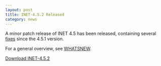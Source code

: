 ```yaml
---
layout: post
title: INET-4.5.2 Released
category: news
---
```

A minor patch release of INET 4.5 has been released, containing several [fixes](https://github.com/inet-framework/inet/compare/v4.5.1...v4.5.2) since the 4.5.1 version.

For a general overview, see [WHATSNEW](https://github.com/inet-framework/inet/blob/v4.5.2/WHATSNEW).

[Download INET-4.5.2](https://github.com/inet-framework/inet/releases/download/v4.5.2/inet-4.5.2-src.tgz)